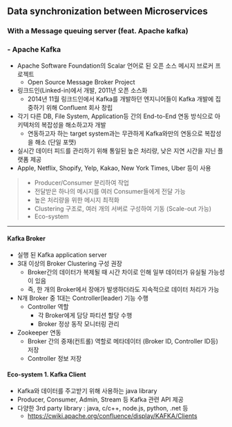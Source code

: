 ## Data synchronization between Microservices

### With a Message queuing server (feat. Apache kafka)

### - Apache Kafka

- Apache Software Foundation의 Scalar 언어로 된 오픈 소스 메시지 브로커 프로젝트
  - Open Source Message Broker Project
- 링크드인(Linked-in)에서 개발, 2011년 오픈 소스화
  - 2014년 11월 링크드인에서 Kafka를 개발하던 엔지니어들이 Kafka 개발에 집중하기 위해 Confluent 회사 창립
- 각기 다른 DB, File System, Application등 간의 End-to-End 연동 방식으로 아키텍처의 복잡성을 해소하고자 개발
  - 연동하고자 하는 target system과는 무관하게 Kafka와만의 연동으로 복잡성을 해소 (단일 포맷)
- 실시간 데이터 피드를 관리하기 위해 통일된 높은 처리량, 낮은 지연 시간을 지닌 플랫폼 제공
- Apple, Netflix, Shopify, Yelp, Kakao, New York Times, Uber 등이 사용

> - Producer/Consumer 분리하여 작업
> - 전달받은 하나의 메시지를 여러 Consumer들에게 전달 가능
> - 높은 처리량을 위한 메시지 최적화
> - Clustering 구조로, 여러 개의 서버로 구성하여 기동 (Scale-out 가능)
> - Eco-system

---

#### Kafka Broker

- 실행 된 Kafka application server
- 3대 이상의 Broker Clustering 구성 권장
  - Broker간의 데이터가 복제될 때 시간 차이로 인해 일부 데이터가 유실될 가능성이 있음
  - 즉, 한 개의 Broker에서 장애가 발생하더라도 지속적으로 데이터 처리가 가능
- N개 Broker 중 1대는 Controller(leader) 기능 수행
  - Controller 역할
    - 각 Broker에게 담당 파티션 할당 수행
    - Broker 정상 동작 모니터링 관리
- Zookeeper 연동
  - Broker 간의 중재(컨트롤) 역할로 메타데이터 (Broker ID, Controller ID등) 저장
  - Controller 정보 저장

#### Eco-system 1. Kafka Client

- Kafka와 데이터를 주고받기 위해 사용하는 java library
- Producer, Consumer, Admin, Stream 등 Kafka 관련 API 제공
- 다양한 3rd party library : java, c/c++, node.js, python, .net 등
  - https://cwiki.apache.org/confluence/display/KAFKA/Clients
